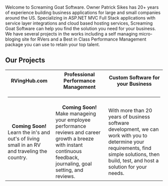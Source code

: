 <style>
  .inner header h1 {
    display:none;
  }
</style>

Welcome to Screaming Goat Software.  Owner Patrick Sikes has 20+ years of experience building business applications for large and small companies around the US.  Specializing in ASP.NET MVC Full Stack applications with service layer integrations and cloud based hosting services, Screaming Goat Software can help you find the solution you need for your business.  We have several projects in the works including a self managing micro-bloging site for RVers and a Best in Class Performance Management package you can use to retain your top talent.

## Our Projects

<table width="100%" cellpadding="10">
  <tr>
    <th style="font-style:bold;text-align:center;">RVingHub.com</th>
    <th style="font-style:bold;text-align:center;">Professional Performance Management</th>
    <th style="font-style:bold;text-align:center;">Custom Software for your Business</th>
  </tr>
  <tr>
    <td colspan="3"><hr /></td>
  </tr>
  <tr>
    <td><div style="text-align:center;"><b>Coming Soon!</b></div> Learn the in's and out's of living small in an RV and traveling the country. </td>
    <td><div style="text-align:center;"><b>Coming Soon!</b></div> Make manageing your employee performance reviews and career growth a breeze with instant continuous feedback, journaling, goal setting, and reviews. </td>
    <td>With more than 20 years of business software development, we can work with you to determine your requirements, find simple solutions, then build, test, and host a solution for your needs.</td>
  </tr>
</table>

<script>
  await octokit.request('GET /repos/{owner}/{repo}/issues', {
    owner: 'patricksikes',
    repo: 'ScreamingGoatSoftware'
  })
</script>
  

